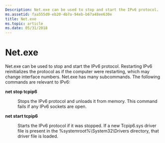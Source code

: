 ```yaml
---
Description: Net.exe can be used to stop and start the IPv6 protocol.
ms.assetid: faa555d9-eb20-4b7a-94eb-b67a48ee630e
title: Net.exe
ms.topic: article
ms.date: 05/31/2018
---
```


# Net.exe

Net.exe can be used to stop and start the IPv6 protocol. Restarting IPv6 reinitializes the protocol as if the computer were restarting, which may change interface numbers. Net.exe has many subcommands. The following commands are relevant to IPv6:

<dl> <dt>

<span id="net_stop_tcpip6"></span><span id="NET_STOP_TCPIP6"></span>**net stop tcpip6**
</dt> <dd>

Stops the IPv6 protocol and unloads it from memory. This command fails if any IPv6 sockets are open.

</dd> <dt>

<span id="net_start_tcpip6"></span><span id="NET_START_TCPIP6"></span>**net start tcpip6**
</dt> <dd>

Starts the IPv6 protocol if it was stopped. If a new Tcpip6.sys driver file is present in the %systemroot%\\System32\\Drivers directory, that driver file is loaded.

</dd> </dl>

 

 



